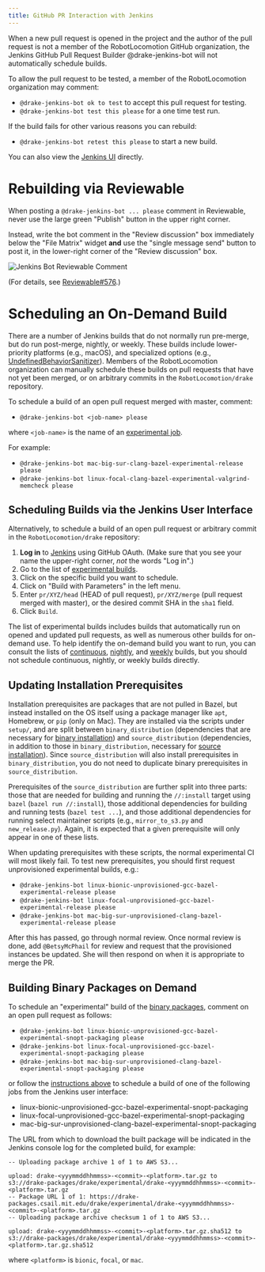 ```yaml
---
title: GitHub PR Interaction with Jenkins
---
```


When a new pull request is opened in the project and the author of the pull
request is not a member of the RobotLocomotion GitHub organization, the Jenkins
GitHub Pull Request Builder @drake-jenkins-bot will not automatically schedule
builds.

To allow the pull request to be tested, a member of the RobotLocomotion
organization may comment:

* ``@drake-jenkins-bot ok to test`` to accept this pull request for testing.
* ``@drake-jenkins-bot test this please`` for a one time test run.

If the build fails for other various reasons you can rebuild:

* ``@drake-jenkins-bot retest this please`` to start a new build.

You can also view the [Jenkins UI](https://drake-jenkins.csail.mit.edu/)
directly.

# Rebuilding via Reviewable

When posting a ``@drake-jenkins-bot ... please`` comment in Reviewable,
never use the large green "Publish" button in the upper right corner.

Instead, write the bot comment in the "Review discussion" box immediately below
the "File Matrix" widget **and** use the "single message send" button to post
it, in the lower-right corner of the "Review discussion" box.

![Jenkins Bot Reviewable Comment](/images/jenkins_bot_reviewable_comment.png)

(For details, see
[Reviewable#576](https://github.com/Reviewable/Reviewable/issues/576).)

# Scheduling an On-Demand Build

There are a number of Jenkins builds that do not normally run pre-merge, but do
run post-merge, nightly, or weekly. These builds include lower-priority
platforms (e.g., macOS), and specialized options (e.g.,
[UndefinedBehaviorSanitizer](https://releases.llvm.org/6.0.0/tools/clang/docs/UndefinedBehaviorSanitizer.html)).
Members of the RobotLocomotion organization can manually schedule these builds
on pull requests that have not yet been merged, or on arbitrary commits in the
``RobotLocomotion/drake`` repository.

To schedule a build of an open pull request merged with master, comment:

* ``@drake-jenkins-bot <job-name> please``

where ``<job-name>`` is the name of an
[experimental job](https://drake-jenkins.csail.mit.edu/view/Experimental/).

For example:

* ``@drake-jenkins-bot mac-big-sur-clang-bazel-experimental-release please``
* ``@drake-jenkins-bot linux-focal-clang-bazel-experimental-valgrind-memcheck please``

## Scheduling Builds via the Jenkins User Interface

Alternatively, to schedule a build of an open pull request or arbitrary commit
in the ``RobotLocomotion/drake`` repository:

1. **Log in** to [Jenkins](https://drake-jenkins.csail.mit.edu/) using GitHub OAuth.
   (Make sure that you see your name the upper-right corner, *not* the words "Log in".)
2. Go to the list of [experimental builds](https://drake-jenkins.csail.mit.edu/view/Experimental/).
3. Click on the specific build you want to schedule.
4. Click on "Build with Parameters" in the left menu.
5. Enter ``pr/XYZ/head`` (HEAD of pull request), ``pr/XYZ/merge`` (pull request
   merged with master), or the desired commit SHA in the ``sha1`` field.
6. Click ``Build``.

The list of experimental builds includes builds that automatically run on opened
and updated pull requests, as well as numerous other builds for on-demand use.
To help identify the on-demand build you want to run, you can consult the lists
of [continuous](https://drake-jenkins.csail.mit.edu/view/Continuous/),
[nightly](https://drake-jenkins.csail.mit.edu/view/Nightly/), and
[weekly](https://drake-jenkins.csail.mit.edu/view/Weekly/) builds,
but you should not schedule continuous, nightly, or weekly builds directly.

## Updating Installation Prerequisites

Installation prerequisites are packages that are not pulled in Bazel, but
instead installed on the OS itself using a package manager like ``apt``,
Homebrew, or ``pip`` (only on Mac). They are installed via the scripts under
``setup/``, and are split between ``binary_distribution`` (dependencies that
are necessary for [binary installation](/installation.html)) and
``source_distribution`` (dependencies, in addition to those in
``binary_distribution``, necessary for
[source installation](/from_source.html)). Since
``source_distribution`` will also install prerequisites in
``binary_distribution``, you do not need to duplicate binary prerequisites in
``source_distribution``.

Prerequisites of the ``source_distribution`` are further split into three
parts: those that are needed for building and running the ``//:install`` target
using ``bazel`` (``bazel run //:install``), those additional dependencies for
building and running tests (``bazel test ...``), and those additional
dependencies for running select maintainer scripts (e.g., ``mirror_to_s3.py``
and ``new_release.py``). Again, it is expected that a given prerequisite will
only appear in one of these lists.

When updating prerequisites with these scripts, the normal experimental CI will
most likely fail. To test new prerequisites, you should first request
unprovisioned experimental builds, e.g.:

* ``@drake-jenkins-bot linux-bionic-unprovisioned-gcc-bazel-experimental-release please``
* ``@drake-jenkins-bot linux-focal-unprovisioned-gcc-bazel-experimental-release please``
* ``@drake-jenkins-bot mac-big-sur-unprovisioned-clang-bazel-experimental-release please``

After this has passed, go through normal review. Once normal review is done,
add `@BetsyMcPhail` for review and request that the provisioned instances be
updated. She will then respond on when it is appropriate to merge the PR.

## Building Binary Packages on Demand

To schedule an "experimental" build of the [binary packages](/from_binary.html),
comment on an open pull request as follows:

* ``@drake-jenkins-bot linux-bionic-unprovisioned-gcc-bazel-experimental-snopt-packaging please``
* ``@drake-jenkins-bot linux-focal-unprovisioned-gcc-bazel-experimental-snopt-packaging please``
* ``@drake-jenkins-bot mac-big-sur-unprovisioned-clang-bazel-experimental-snopt-packaging please``

or follow the [instructions above](#scheduling-builds-via-the-jenkins-user-interface)
to schedule a build of one of the following jobs from the Jenkins user
interface:

* linux-bionic-unprovisioned-gcc-bazel-experimental-snopt-packaging
* linux-focal-unprovisioned-gcc-bazel-experimental-snopt-packaging
* mac-big-sur-unprovisioned-clang-bazel-experimental-snopt-packaging

The URL from which to download the built package will be indicated in the
Jenkins console log for the completed build, for example:

```
-- Uploading package archive 1 of 1 to AWS S3...

upload: drake-<yyymmddhhmmss>-<commit>-<platform>.tar.gz to s3://drake-packages/drake/experimental/drake-<yyymmddhhmmss>-<commit>-<platform>.tar.gz
-- Package URL 1 of 1: https://drake-packages.csail.mit.edu/drake/experimental/drake-<yyymmddhhmmss>-<commit>-<platform>.tar.gz
-- Uploading package archive checksum 1 of 1 to AWS S3...

upload: drake-<yyymmddhhmmss>-<commit>-<platform>.tar.gz.sha512 to s3://drake-packages/drake/experimental/drake-<yyymmddhhmmss>-<commit>-<platform>.tar.gz.sha512
```

where ``<platform>`` is ``bionic``, ``focal``, or ``mac``.
